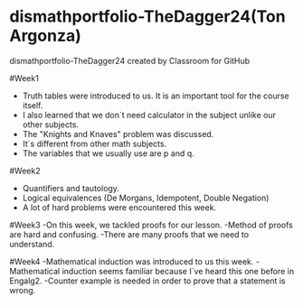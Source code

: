 # dismathportfolio-TheDagger24(Ton Argonza)
dismathportfolio-TheDagger24 created by Classroom for GitHub

#Week1
- Truth tables were introduced to us. It is an important tool for the course itself.
- I also learned that we don`t need calculator in the subject unlike our other subjects.
- The "Knights and Knaves" problem was discussed.
- It`s different from other math subjects. 
- The variables that we usually use are p and q.

#Week2
- Quantifiers and tautology.
- Logical equivalences (De Morgans, Idempotent, Double Negation)
- A lot of hard problems were encountered this week.

#Week3
-On this week, we tackled proofs for our lesson.
-Method of proofs are hard and confusing.
-There are many proofs that we need to understand.

#Week4
-Mathematical induction was introduced to us this week. 
-Mathematical induction seems familiar because I`ve heard this one before in Engalg2.
-Counter example is needed in order to prove that a statement is wrong.
